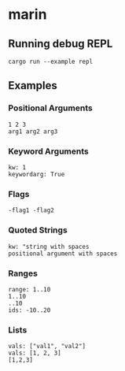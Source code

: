 # marin
## Running debug REPL
`cargo run --example repl`

## Examples
### Positional Arguments
`1 2 3`  
`arg1 arg2 arg3` 

### Keyword Arguments
`kw: 1`  
`keywordarg: True` 

### Flags
`-flag1 -flag2`  

### Quoted Strings
`kw: "string with spaces`  
`positional argument with spaces`  

### Ranges
`range: 1..10`  
`1..10`  
`..10`  
`ids: -10..20`  

### Lists
`vals: ["val1", "val2"]`  
`vals: [1, 2, 3]`  
`[1,2,3]`  
